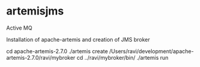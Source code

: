 # artemisjms
Active MQ

Installation of apache-artemis  and creation of JMS broker

cd apache-artemis-2.7.0
./artemis create /Users/ravi/development/apache-artemis-2.7.0/ravi/mybroker
cd ../ravi/mybroker/bin/
./artemis run
